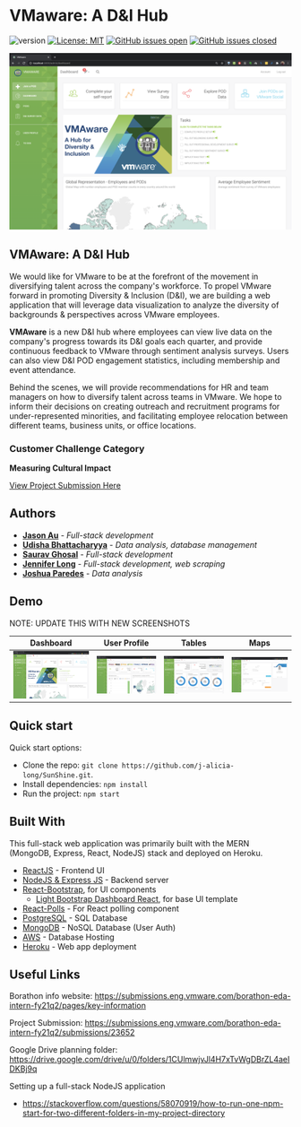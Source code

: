 # VMaware: A D&I Hub

![version](https://img.shields.io/badge/version-1.0.0-blue.svg)
[![License: MIT](https://img.shields.io/badge/License-MIT-blue.svg)](https://opensource.org/licenses/MIT) [![GitHub issues open](https://img.shields.io/github/issues/j-alicia-long/SunShine.svg?maxAge=2592000)]() [![GitHub issues closed](https://img.shields.io/github/issues-closed-raw/j-alicia-long/SunShine.svg?maxAge=2592000)]()

![App Dashboard](/client/public/dashboard.png?raw=true "VMAware Data Hub Dashboard")

## VMAware: A D&I Hub
We would like for VMware to be at the forefront of the movement in diversifying talent across the company's workforce. To propel VMware forward in promoting Diversity & Inclusion (D&I), we are building a web application that will leverage data visualization to analyze the diversity of backgrounds & perspectives across VMware employees.

**VMAware** is a new D&I hub where employees can view live data on the company's progress towards its D&I goals each quarter, and provide continuous feedback to VMware through sentiment analysis surveys. Users can also view D&I POD engagement statistics, including membership and event attendance.

Behind the scenes, we will provide recommendations for HR and team managers on how to diversify talent across teams in VMware. We hope to inform their decisions on creating outreach and recruitment programs for under-represented minorities, and facilitating employee relocation between different teams, business units, or office locations.


### Customer Challenge Category
**Measuring Cultural Impact**

[View Project Submission Here](https://submissions.eng.vmware.com/borathon-eda-intern-fy21q2/submissions/23652)


## Authors

* **[Jason Au](https://github.com/jau8)** - *Full-stack development*
* **[Udisha Bhattacharyya](https://github.com/udishab)** - *Data analysis, database management*
* **[Saurav Ghosal](https://github.com/sauravghosal)** - *Full-stack development*
* **[Jennifer Long](https://github.com/j-alicia-long)** - *Full-stack development, web scraping*
* **[Joshua Paredes](https://github.com/jparedes30)** - *Data analysis*


## Demo
NOTE: UPDATE THIS WITH NEW SCREENSHOTS

| Dashboard | User Profile | Tables | Maps |
| --- | --- | --- | --- |
| [![Dashboard page](/client/public/dashboard.png?raw=true)]() | [![PODs page](/client/public/pods.png?raw=true)]() | [![Survey Data page ](/client/public/survey-data.png?raw=true)]() | [![User Profile page](/client/public/profile.png?raw=true)]() |

## Quick start

Quick start options:

- Clone the repo: `git clone https://github.com/j-alicia-long/SunShine.git`.
- Install dependencies: `npm install`
- Run the project: `npm start`


## Built With
This full-stack web application was primarily built with the MERN (MongoDB, Express, React, NodeJS) stack and deployed on Heroku.

* [ReactJS](https://reactjs.org/) - Frontend UI
* [NodeJS & Express JS](https://expressjs.com/) - Backend server
* [React-Bootstrap](https://react-bootstrap.github.io/), for UI components
  - [Light Bootstrap Dashboard React](https://demos.creative-tim.com/light-bootstrap-dashboard-react/#/?ref=lbdr-readme), for base UI template
* [React-Polls](https://www.npmjs.com/package/react-polls/v/1.1.0) - For React polling component
* [PostgreSQL](https://www.postgresql.org/) - SQL Database
* [MongoDB](https://www.mongodb.com/) - NoSQL Database (User Auth)
* [AWS](https://aws.amazon.com/products/databases/) - Database Hosting
* [Heroku](https://heroku.com/) - Web app deployment


## Useful Links

Borathon info website: https://submissions.eng.vmware.com/borathon-eda-intern-fy21q2/pages/key-information

Project Submission: https://submissions.eng.vmware.com/borathon-eda-intern-fy21q2/submissions/23652

Google Drive planning folder: https://drive.google.com/drive/u/0/folders/1CUlmwjvJl4H7xTvWgDBrZL4aeIDKBj9q

Setting up a full-stack NodeJS application
- https://stackoverflow.com/questions/58070919/how-to-run-one-npm-start-for-two-different-folders-in-my-project-directory

